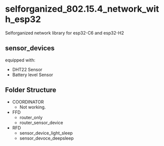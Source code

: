 # selforganized_802.15.4_network_with_esp32
Selforganized network library for esp32-C6 and esp32-H2

## sensor_devices
equipped with:
- DHT22 Sensor
- Battery level Sensor

## Folder Structure
- COORDINATOR
  - Not working.
- FFD
  - router_only
  - router_sensor_device
- RFD
  - sensor_device_light_sleep
  - sensor_devoce_deepsleep
